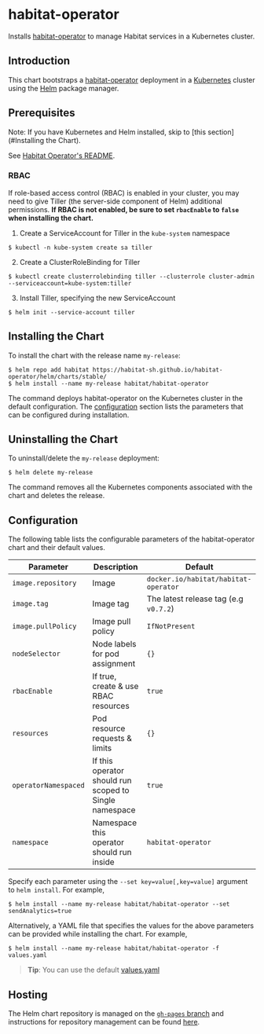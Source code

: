 # habitat-operator

Installs [habitat-operator](https://github.com/habitat-sh/habitat-operator) to manage Habitat services in a Kubernetes cluster.

## Introduction

This chart bootstraps a [habitat-operator](https://github.com/habitat-sh/habitat-operator) deployment in a [Kubernetes](http://kubernetes.io) cluster using the [Helm](https://helm.sh) package manager.

## Prerequisites

Note: If you have Kubernetes and Helm installed, skip to [this section](#Installing the Chart).

See [Habitat Operator's README](https://github.com/habitat-sh/habitat-operator/blob/master/README.md).

### RBAC
If role-based access control (RBAC) is enabled in your cluster, you may need to give Tiller (the server-side component of Helm) additional permissions. **If RBAC is not enabled, be sure to set `rbacEnable` to `false` when installing the chart.**

1. Create a ServiceAccount for Tiller in the `kube-system` namespace
```console
$ kubectl -n kube-system create sa tiller
```

2. Create a ClusterRoleBinding for Tiller

```console
$ kubectl create clusterrolebinding tiller --clusterrole cluster-admin --serviceaccount=kube-system:tiller
```

3. Install Tiller, specifying the new ServiceAccount

```console
$ helm init --service-account tiller
```

## Installing the Chart

To install the chart with the release name `my-release`:

```console
$ helm repo add habitat https://habitat-sh.github.io/habitat-operator/helm/charts/stable/
$ helm install --name my-release habitat/habitat-operator
```

The command deploys habitat-operator on the Kubernetes cluster in the default configuration. The [configuration](#configuration) section lists the parameters that can be configured during installation.

## Uninstalling the Chart

To uninstall/delete the `my-release` deployment:

```console
$ helm delete my-release
```

The command removes all the Kubernetes components associated with the chart and deletes the release.

## Configuration

The following table lists the configurable parameters of the habitat-operator chart and their default values.

Parameter | Description | Default
--- | --- | ---
`image.repository` | Image | `docker.io/habitat/habitat-operator`
`image.tag` | Image tag | The latest release tag (e.g `v0.7.2`)
`image.pullPolicy` | Image pull policy | `IfNotPresent`
`nodeSelector` | Node labels for pod assignment | `{}`
`rbacEnable` | If true, create & use RBAC resources | `true`
`resources` | Pod resource requests & limits | `{}`
`operatorNamespaced` | If this operator should run scoped to Single namespace | `true`
`namespace` | Namespace this operator should run inside | `habitat-operator`

Specify each parameter using the `--set key=value[,key=value]` argument to `helm install`. For example,

```console
$ helm install --name my-release habitat/habitat-operator --set sendAnalytics=true
```

Alternatively, a YAML file that specifies the values for the above parameters can be provided while installing the chart. For example,

```console
$ helm install --name my-release habitat/habitat-operator -f values.yaml
```

> **Tip**: You can use the default [values.yaml](values.yaml)

## Hosting

The Helm chart repository is managed on the [`gh-pages` branch](https://github.com/habitat-sh/habitat-operator/tree/gh-pages) and instructions for repository management can be found [here](https://github.com/habitat-sh/habitat-operator/tree/gh-pages/helm/charts).
